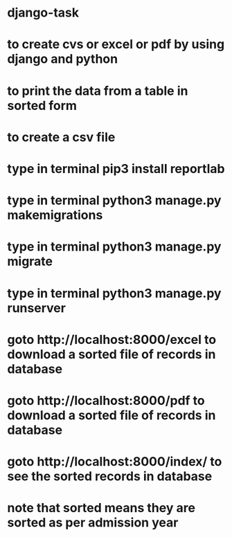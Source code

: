 # django-task
# to create cvs or excel or pdf by using django and python
# to print the data from a table in sorted form
# to create a csv file 
  # type in terminal pip3 install reportlab 
  # type in terminal python3 manage.py makemigrations
  # type in terminal python3 manage.py migrate
  # type in terminal python3 manage.py runserver
  # goto http://localhost:8000/excel to download a sorted file of records in database
  # goto http://localhost:8000/pdf to download a sorted file of records in database
  # goto http://localhost:8000/index/ to see the sorted records in database
  # note that sorted means they are sorted as per admission year
  
 
